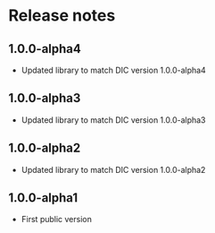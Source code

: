 # Release notes

## 1.0.0-alpha4

- Updated library to match DIC version 1.0.0-alpha4

## 1.0.0-alpha3

- Updated library to match DIC version 1.0.0-alpha3

## 1.0.0-alpha2

- Updated library to match DIC version 1.0.0-alpha2
  
## 1.0.0-alpha1

- First public version
